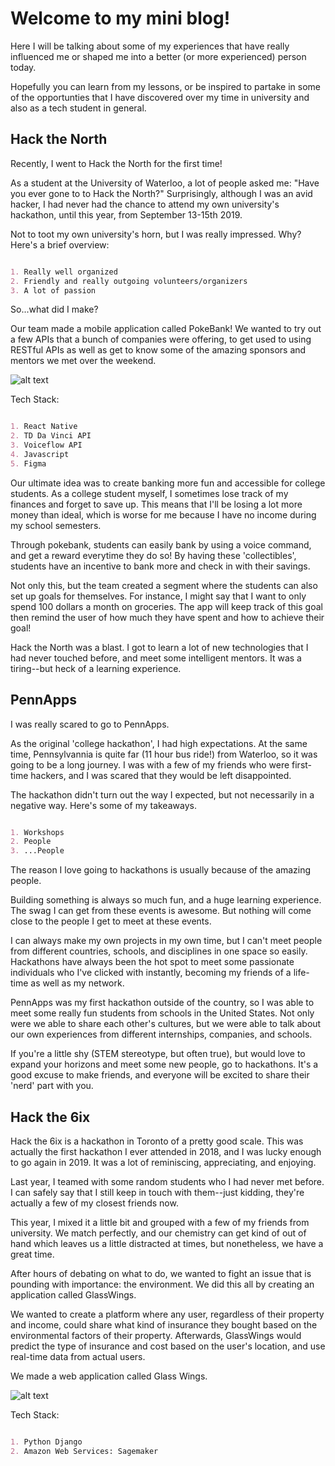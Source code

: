 # Welcome to my mini blog!

Here I will be talking about some of my experiences that have really influenced me or shaped me into a better (or more experienced) person today. 

Hopefully you can learn from my lessons, or be inspired to partake in some of the opportunties that I have discovered over my time in university and also as a tech student in general. 

## Hack the North

Recently, I went to Hack the North for the first time!

As a student at the University of Waterloo, a lot of people asked me: "Have you ever gone to to Hack the North?"
Surprisingly, although I was an avid hacker, I had never had the chance to attend my own university's hackathon, until this year, from September 13-15th 2019. 

Not to toot my own university's horn, but I was really impressed. 
Why? Here's a brief overview:

```markdown

1. Really well organized
2. Friendly and really outgoing volunteers/organizers
3. A lot of passion 

```
So...what did I make?

Our team made a mobile application called PokeBank! We wanted to try out a few APIs that a bunch of companies were offering, to get used to using RESTful APIs as well as get to know some of the amazing sponsors and mentors we met over the weekend. 

![alt text](https://challengepost-s3-challengepost.netdna-ssl.com/photos/production/software_thumbnail_photos/000/841/388/datas/medium.png)

Tech Stack:

```markdown

1. React Native
2. TD Da Vinci API
3. Voiceflow API
4. Javascript
5. Figma

```

Our ultimate idea was to create banking more fun and accessible for college students. 
As a college student myself, I sometimes lose track of my finances and forget to save up. This means that I'll be losing a lot more money than ideal, which is worse for me because I have no income during my school semesters. 

Through pokebank, students can easily bank by using a voice command, and get a reward everytime they do so! By having these 'collectibles', students have an incentive to bank more and check in with their savings. 

Not only this, but the team created a segment where the students can also set up goals for themselves. For instance, I might say that I want to only spend 100 dollars a month on groceries. The app will keep track of this goal then remind the user of how much they have spent and how to achieve their goal!

Hack the North was a blast. I got to learn a lot of new technologies that I had never touched before, and meet some intelligent mentors. It was a tiring--but heck of a learning experience.

## PennApps

I was really scared to go to PennApps. 

As the original 'college hackathon', I had high expectations. At the same time, Pennsylvannia is quite far (11 hour bus ride!) from Waterloo, so it was going to be a long journey. I was with a few of my friends who were first-time hackers, and I was scared that they would be left disappointed.

The hackathon didn't turn out the way I expected, but not necessarily in a negative way. Here's some of my takeaways. 

```markdown

1. Workshops
2. People
3. ...People

```

The reason I love going to hackathons is usually because of the amazing people. 

Building something is always so much fun, and a huge learning experience. The swag I can get from these events is awesome. But nothing will come close to the people I get to meet at these events. 

I can always make my own projects in my own time, but I can't meet people from different countries, schools, and disciplines in one space so easily. Hackathons have always been the hot spot to meet some passionate individuals who I've clicked with instantly, becoming my friends of a life-time as well as my network. 

PennApps was my first hackathon outside of the country, so I was able to meet some really fun students from schools in the United States. Not only were we able to share each other's cultures, but we were able to talk about our own experiences from different internships, companies, and schools. 

If you're a little shy (STEM stereotype, but often true), but would love to expand your horizons and meet some new people, go to hackathons. It's a good excuse to make friends, and everyone will be excited to share their 'nerd' part with you. 

## Hack the 6ix

Hack the 6ix is a hackathon in Toronto of a pretty good scale. This was actually the first hackathon I ever attended in 2018, and I was lucky enough to go again in 2019. It was a lot of reminiscing, appreciating, and enjoying. 

Last year, I teamed with some random students who I had never met before. I can safely say that I still keep in touch with them--just kidding, they're actually a few of my closest friends now. 

This year, I mixed it a little bit and grouped with a few of my friends from university. We match perfectly, and our chemistry can get kind of out of hand which leaves us a little distracted at times, but nonetheless, we have a great time. 

After hours of debating on what to do, we wanted to fight an issue that is pounding with importance: the environment.
We did this all by creating an application called GlassWings.

We wanted to create a platform where any user, regardless of their property and income, could share what kind of insurance they bought based on the environmental factors of their property. Afterwards, GlassWings would predict the type of insurance and cost based on the user's location, and use real-time data from actual users. 

We made a web application called Glass Wings.

![alt text](https://challengepost-s3-challengepost.netdna-ssl.com/photos/production/software_photos/000/829/724/datas/gallery.jpg)

Tech Stack:

```markdown

1. Python Django
2. Amazon Web Services: Sagemaker

```
